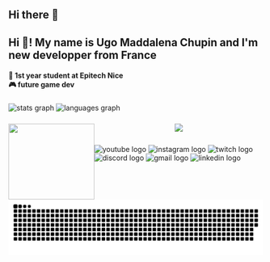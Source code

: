 ## Hi there 👋

<!--
**Noctoa/Noctoa** is a ✨ _special_ ✨ repository because its `README.md` (this file) appears on your GitHub profile.

Here are some ideas to get you started:

- 🔭 I’m currently working on ...
- 🌱 I’m currently learning ...
- 👯 I’m looking to collaborate on ...
- 🤔 I’m looking for help with ...
- 💬 Ask me about ...
- 📫 How to reach me: ...
- 😄 Pronouns: ...
- ⚡ Fun fact: ...
-->

<h2 align="left">Hi 👋! My name is Ugo Maddalena Chupin and I'm new developper from France</h2>

<h4 align="left">🏫 1st year student at Epitech Nice<br />
🎮 future game dev</h4>

###

<div align="left">
  <img src="https://github-readme-stats.vercel.app/api?username=Noctoa&hide_title=false&hide_rank=false&show_icons=true&include_all_commits=true&count_private=true&disable_animations=false&theme=dracula&locale=en&hide_border=false" height="140" alt="stats graph"  />
  <img src="https://github-readme-stats.vercel.app/api/top-langs?username=Noctoa&locale=en&hide_title=false&layout=compact&card_width=320&langs_count=5&theme=dracula&hide_border=false" height="140" alt="languages graph"  />
</div>

###

<img align="left" height="150" width="170" src="https://media2.giphy.com/media/v1.Y2lkPTc5MGI3NjExaWk0bXljM3V3Z3F6aHphZ3k0b3Jxc2RlYzNkc2I0ZzQ5bHQ2eTdlaSZlcD12MV9pbnRlcm5hbF9naWZfYnlfaWQmY3Q9Zw/l3978y5HqiEtqupiM/giphy.gif"  />

###

<p align="center">
    <a>
    <img src="https://skillicons.dev/icons?i=py,c,cs,bash,git,github,emacs,lua,js,html,&theme=dark&perline=5">
    </a>
</p>

###

<div align="left">
  <img src="https://img.shields.io/static/v1?message=Youtube&logo=youtube&label=&color=FF0000&logoColor=white&labelColor=&style=for-the-badge" height="35" alt="youtube logo"  />
  <img src="https://img.shields.io/static/v1?message=Instagram&logo=instagram&label=&color=E4405F&logoColor=white&labelColor=&style=for-the-badge" height="35" alt="instagram logo"  />
  <img src="https://img.shields.io/static/v1?message=Twitch&logo=twitch&label=&color=9146FF&logoColor=white&labelColor=&style=for-the-badge" height="35" alt="twitch logo"  />
  <img src="https://img.shields.io/static/v1?message=Discord&logo=discord&label=&color=7289DA&logoColor=white&labelColor=&style=for-the-badge" height="35" alt="discord logo"  />
  <img src="https://img.shields.io/static/v1?message=Gmail&logo=gmail&label=&color=D14836&logoColor=white&labelColor=&style=for-the-badge" height="35" alt="gmail logo"  />
  <img src="https://img.shields.io/static/v1?message=LinkedIn&logo=linkedin&label=&color=0077B5&logoColor=white&labelColor=&style=for-the-badge" height="35" alt="linkedin logo"  />
</div>

###

<picture>
  <source media="(prefers-color-scheme: dark)" srcset="https://raw.githubusercontent.com/Noctoa/Noctoa/output/github-snake-dark.svg" />
  <source media="(prefers-color-scheme: light)" srcset="https://raw.githubusercontent.com/Noctoa/Noctoa/output/github-snake.svg" />
  <img alt="github-snake" src="https://raw.githubusercontent.com/Noctoa/Noctoa/output/github-snake.svg" />
</picture> 
